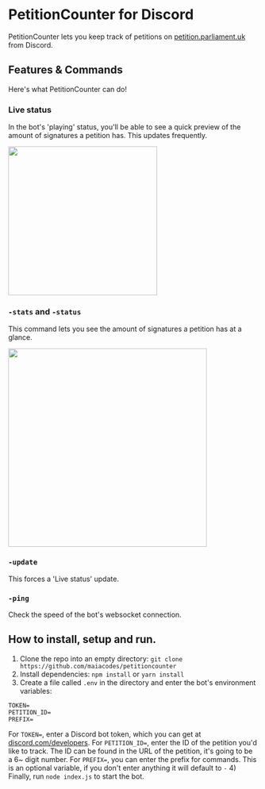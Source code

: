 # PetitionCounter for Discord
PetitionCounter lets you keep track of petitions on [petition.parliament.uk](https://petition.parliament.uk) from Discord.

## Features & Commands
Here's what PetitionCounter can do!

### Live status
In the bot's 'playing' status, you'll be able to see a quick preview of the amount of signatures a petition has. This updates frequently.

<img width=300 src="https://res.cloudinary.com/dat3rkiml/image/upload/v1600652509/petitioncounter/Screenshot_2020-09-21_at_02.41.43.png"></img>


### `-stats` and `-status`
This command lets you see the amount of signatures a petition has at a glance.

<img width=400 src="https://res.cloudinary.com/dat3rkiml/image/upload/v1600652518/petitioncounter/Screenshot_2020-09-21_at_02.41.54.png"></img>


### `-update`
This forces a 'Live status' update.

### `-ping`
Check the speed of the bot's websocket connection.

## How to install, setup and run.
1) Clone the repo into an empty directory: `git clone https://github.com/maiacodes/petitioncounter`
2) Install dependencies: `npm install` or `yarn install`
3) Create a file called `.env` in the directory and enter the bot's environment variables:
```
TOKEN=
PETITION_ID=
PREFIX=
```
For `TOKEN=`, enter a Discord bot token, which you can get at [discord.com/developers](https://discord.com/developers).
For `PETITION_ID=`, enter the ID of the petition you'd like to track. The ID can be found in the URL of the petition, it's going to be a 6~ digit number.
For `PREFIX=`, you can enter the prefix for commands. This is an optional variable, if you don't enter anything it will default to `-`
4) Finally, run `node index.js` to start the bot.
